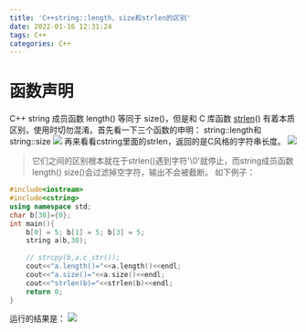 ```yaml
---
title: 'C++string::length、size和strlen的区别'
date: 2022-01-16 12:31:24
tags: C++
categories: C++
---
```

# 函数声明
C++ string 成员函数 length() 等同于 size()，但是和 C 库函数 [strlen](https://so.csdn.net/so/search?q=strlen&spm=1001.2101.3001.7020)() 有着本质区别，使用时切勿混淆。首先看一下三个函数的申明：
string::length和string::size
![](./1.png)
再来看看cstring里面的strlen，返回的是C风格的字符串长度。
![](./2.png)
>它们之间的区别根本就在于strlen()遇到字符'\0'就停止，而string成员函数length()   size()会过滤掉空字符，输出不会被截断。
如下例子：
```cpp
#include<iostream>
#include<cstring>
using namespace std;
char b[30]={0};
int main(){
    b[0] = 5; b[1] = 5; b[3] = 5;
    string a(b,30);
 
    // strcpy(b,a.c_str());
    cout<<"a.length()="<<a.length()<<endl;
    cout<<"a.size()="<<a.size()<<endl;
    cout<<"strlen(b)="<<strlen(b)<<endl;
    return 0;
}
```

运行的结果是：
![](./3.png)
